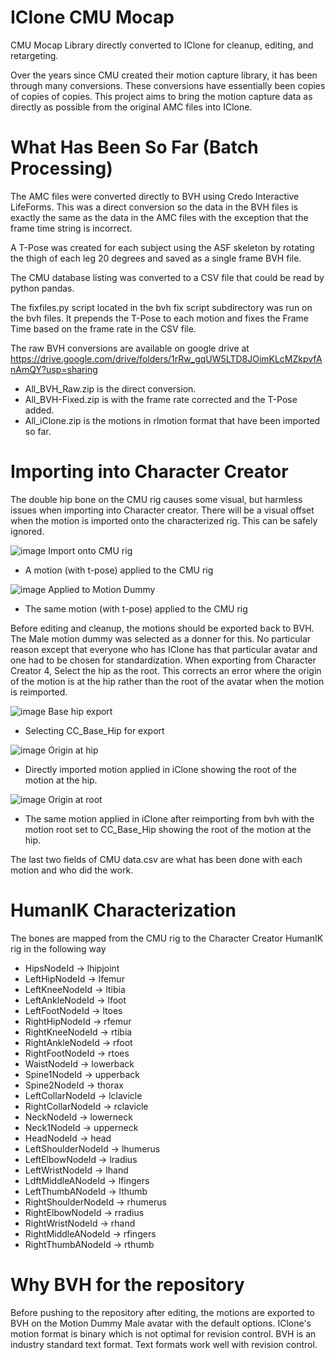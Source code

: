 # IClone CMU Mocap

CMU Mocap Library directly converted to IClone for cleanup, editing, and retargeting.

Over the years since CMU created their motion capture library, it has been through many conversions.  These conversions have essentially been copies of copies of copies.  This project aims to bring the motion capture data as directly as possible from the original AMC files into IClone.

# What Has Been So Far (Batch Processing)
The AMC files were converted directly to BVH using Credo Interactive LifeForms.  This was a direct conversion so the data in the BVH files is exactly the same as the data in the AMC files with the exception that the frame time string is incorrect.

A T-Pose was created for each subject using the ASF skeleton by rotating the thigh of each leg 20 degrees and saved as a single frame BVH file.

The CMU database listing was converted to a CSV file that could be read by python pandas.

The fixfiles.py script located in the bvh fix script subdirectory was run on the bvh files.  It prepends the T-Pose to each motion and fixes the Frame Time based on the frame rate in the CSV file.

The raw BVH conversions are available on google drive at https://drive.google.com/drive/folders/1rRw_gqUW5LTD8JOimKLcMZkpvfAnAmQY?usp=sharing

- All_BVH_Raw.zip is the direct conversion.
- All_BVH-Fixed.zip is with the frame rate corrected and the T-Pose added.
- All_iClone.zip is the motions in rlmotion format that have been imported so far.

# Importing  into Character Creator
The double hip bone on the CMU rig causes some  visual, but harmless issues when importing into Character creator.  There will be a visual offset when the motion is imported onto the characterized rig.  This can be safely ignored.

![image Import onto CMU rig](media/applied_to_cmu.png)
- A motion (with t-pose) applied to the CMU rig

![image Applied to Motion  Dummy](media/applied_to_motiondummy.png)
- The same motion (with t-pose) applied to the CMU rig

Before editing and cleanup, the motions should be exported back to BVH.  The Male motion dummy was selected as a donner for this.  No particular reason except that everyone who has IClone has that particular avatar and one had to be chosen for standardization.  When exporting from Character Creator 4, Select the hip as the root.  This corrects an error where the origin of the motion is at the hip rather than the root of the avatar when the motion is reimported.

![image Base hip export](media/Base_Hip_Export.png)
- Selecting CC_Base_Hip for export

![image Origin at hip](media/origin_at_hip.png)
- Directly imported motion applied in iClone showing the root of the motion  at the hip.

![image Origin at root](media/origin_at_root.png)
- The same motion applied in iClone after reimporting from bvh with the motion root set to CC_Base_Hip showing the root of the motion  at the hip.

The last two fields of CMU data.csv are what has been done with each motion and who did the work.

# HumanIK Characterization
The bones are mapped from the CMU rig to the Character Creator HumanIK rig in the following way
- HipsNodeId -> lhipjoint
- LeftHipNodeId -> lfemur
- LeftKneeNodeId -> ltibia
- LeftAnkleNodeId -> lfoot
- LeftFootNodeId -> ltoes
- RightHipNodeId -> rfemur
- RightKneeNodeId -> rtibia
- RightAnkleNodeId -> rfoot
- RightFootNodeId -> rtoes
- WaistNodeId -> lowerback
- Spine1NodeId -> upperback
- Spine2NodeId -> thorax
- LeftCollarNodeId -> lclavicle
- RightCollarNodeId -> rclavicle
- NeckNodeId -> lowerneck
- Neck1NodeId -> upperneck
- HeadNodeId -> head
- LeftShoulderNodeId -> lhumerus
- LeftElbowNodeId -> lradius
- LeftWristNodeId -> lhand
- LdftMiddleANodeId -> lfingers
- LeftThumbANodeId -> lthumb
- RightShoulderNodeId -> rhumerus
- RightElbowNodeId -> rradius
- RightWristNodeId -> rhand
- RightMiddleANodeId -> rfingers
- RightThumbANodeId -> rthumb

# Why BVH for the repository
Before pushing to the repository after editing, the motions are exported to BVH on the Motion Dummy Male avatar with the default options.  IClone's motion format is binary which is not optimal for revision control. BVH is an industry standard text format.  Text formats work well with revision control.
